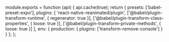  module.exports = function (api) {
  api.cache(true);
  return {
    presets: ['babel-preset-expo'],
    plugins: [
      'react-native-reanimated/plugin',
      ['@babel/plugin-transform-runtime', {
        regenerator: true
      }],
      ['@babel/plugin-transform-class-properties', {
        loose: true
      }],
      ['@babel/plugin-transform-private-methods', {
        loose: true
      }]
    ],
    env: {
      production: {
        plugins: ['transform-remove-console']
      }
    }
  };
};
